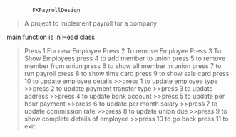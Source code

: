 			FKPayrollDesign
> A project to implement payroll for a company


main function is in Head class

>Press 1 For new Employee
>Press 2 To remove Employee
>Press 3 To Show Employees
>press 4 to add member to union
>press 5 to remove member from union
>press 6 to show all member in union
>press 7 to run payroll
>press 8 to show time card
>press 9 to show sale card
>press 10 to update employee details
		>>press 1 to update employee type
		>>press 2 to update payment transfer type
		>>press 3 to update address
		>>press 4 to update bank account
		>>press 5 to update per hour payment
		>>press 6 to update per month salary
		>>press 7 to update commission rate
		>>press 8 to update union due
		>>press 9 to show complete details of employee
		>>press 10 to go back
>press 11 to exit
